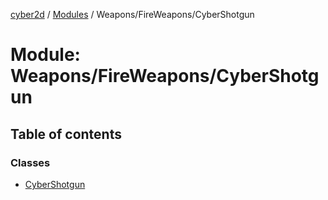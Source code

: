 [cyber2d](../README.md) / [Modules](../modules.md) / Weapons/FireWeapons/CyberShotgun

# Module: Weapons/FireWeapons/CyberShotgun

## Table of contents

### Classes

- [CyberShotgun](../classes/Weapons_FireWeapons_CyberShotgun.CyberShotgun.md)

